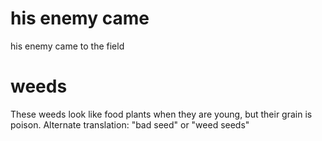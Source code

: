 
# his enemy came
his enemy came to the field

# weeds
These weeds look like food plants when they are young, but their grain is poison. Alternate translation: "bad seed" or "weed seeds"